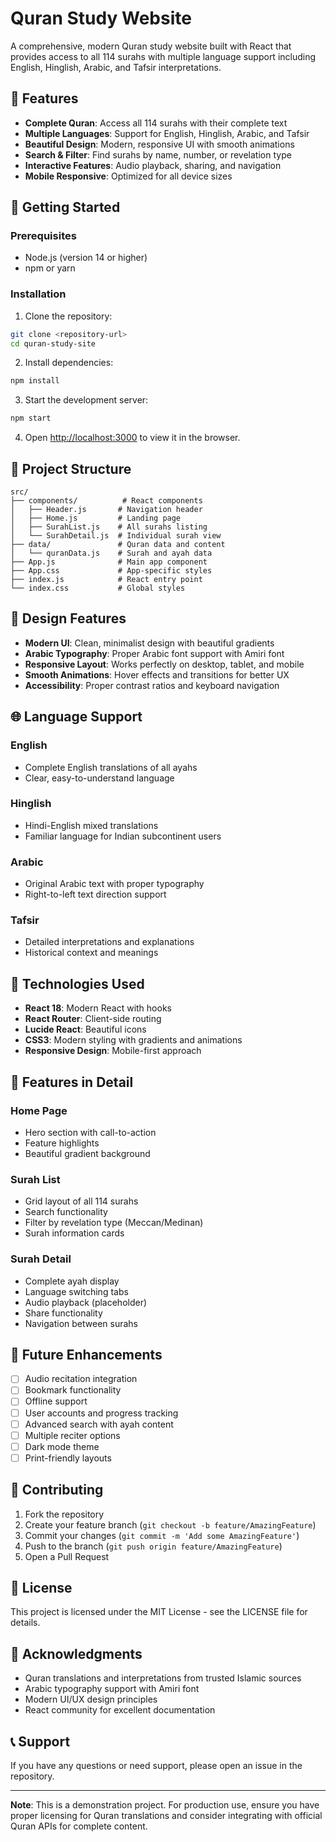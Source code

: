 # Quran Study Website

A comprehensive, modern Quran study website built with React that provides access to all 114 surahs with multiple language support including English, Hinglish, Arabic, and Tafsir interpretations.

## 🌟 Features

- **Complete Quran**: Access all 114 surahs with their complete text
- **Multiple Languages**: Support for English, Hinglish, Arabic, and Tafsir
- **Beautiful Design**: Modern, responsive UI with smooth animations
- **Search & Filter**: Find surahs by name, number, or revelation type
- **Interactive Features**: Audio playback, sharing, and navigation
- **Mobile Responsive**: Optimized for all device sizes

## 🚀 Getting Started

### Prerequisites

- Node.js (version 14 or higher)
- npm or yarn

### Installation

1. Clone the repository:
```bash
git clone <repository-url>
cd quran-study-site
```

2. Install dependencies:
```bash
npm install
```

3. Start the development server:
```bash
npm start
```

4. Open [http://localhost:3000](http://localhost:3000) to view it in the browser.

## 📁 Project Structure

```
src/
├── components/          # React components
│   ├── Header.js       # Navigation header
│   ├── Home.js         # Landing page
│   ├── SurahList.js    # All surahs listing
│   └── SurahDetail.js  # Individual surah view
├── data/               # Quran data and content
│   └── quranData.js    # Surah and ayah data
├── App.js              # Main app component
├── App.css             # App-specific styles
├── index.js            # React entry point
└── index.css           # Global styles
```

## 🎨 Design Features

- **Modern UI**: Clean, minimalist design with beautiful gradients
- **Arabic Typography**: Proper Arabic font support with Amiri font
- **Responsive Layout**: Works perfectly on desktop, tablet, and mobile
- **Smooth Animations**: Hover effects and transitions for better UX
- **Accessibility**: Proper contrast ratios and keyboard navigation

## 🌐 Language Support

### English
- Complete English translations of all ayahs
- Clear, easy-to-understand language

### Hinglish
- Hindi-English mixed translations
- Familiar language for Indian subcontinent users

### Arabic
- Original Arabic text with proper typography
- Right-to-left text direction support

### Tafsir
- Detailed interpretations and explanations
- Historical context and meanings

## 🔧 Technologies Used

- **React 18**: Modern React with hooks
- **React Router**: Client-side routing
- **Lucide React**: Beautiful icons
- **CSS3**: Modern styling with gradients and animations
- **Responsive Design**: Mobile-first approach

## 📱 Features in Detail

### Home Page
- Hero section with call-to-action
- Feature highlights
- Beautiful gradient background

### Surah List
- Grid layout of all 114 surahs
- Search functionality
- Filter by revelation type (Meccan/Medinan)
- Surah information cards

### Surah Detail
- Complete ayah display
- Language switching tabs
- Audio playback (placeholder)
- Share functionality
- Navigation between surahs

## 🎯 Future Enhancements

- [ ] Audio recitation integration
- [ ] Bookmark functionality
- [ ] Offline support
- [ ] User accounts and progress tracking
- [ ] Advanced search with ayah content
- [ ] Multiple reciter options
- [ ] Dark mode theme
- [ ] Print-friendly layouts

## 🤝 Contributing

1. Fork the repository
2. Create your feature branch (`git checkout -b feature/AmazingFeature`)
3. Commit your changes (`git commit -m 'Add some AmazingFeature'`)
4. Push to the branch (`git push origin feature/AmazingFeature`)
5. Open a Pull Request

## 📄 License

This project is licensed under the MIT License - see the LICENSE file for details.

## 🙏 Acknowledgments

- Quran translations and interpretations from trusted Islamic sources
- Arabic typography support with Amiri font
- Modern UI/UX design principles
- React community for excellent documentation

## 📞 Support

If you have any questions or need support, please open an issue in the repository.

---

**Note**: This is a demonstration project. For production use, ensure you have proper licensing for Quran translations and consider integrating with official Quran APIs for complete content. 